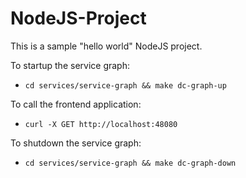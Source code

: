 # NodeJS-Project

This is a sample "hello world" NodeJS project.

To startup the service graph:
  - `cd services/service-graph && make dc-graph-up`

To call the frontend application:
 - `curl -X GET http://localhost:48080`

To shutdown the service graph:
  - `cd services/service-graph && make dc-graph-down`
